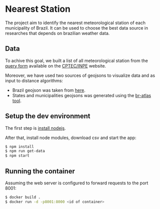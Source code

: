 # Nearest Station
The project aim to identify the nearest meteorological station of each municipality of Brazil. It can be used to choose the best data source in researches that depends on brazilian weather data.

## Data
To achive this goal, we built a list of all meteorological station from the [query form](http://bancodedados.cptec.inpe.br/tabelaestacoes/faces/consultapais.jsp) available on the [CPTEC/INPE](http://bancodedados.cptec.inpe.br/) website.

Moreover, we have used two sources of geojsons to visualize data and as input to distance algorithms:
 * Brazil geojson was taken from [here](http://www.jrossetto.com.br/json/brazil_geo.zip).
 * States and municipalities geojsons was generated using the [br-atlas tool](https://github.com/carolinabigonha/br-atlas).

## Setup the dev environment

The first step is [install nodejs](https://github.com/joyent/node/wiki/Installing-Node.js-via-package-manager).

After that, install node modules, download csv and start the app:

```bash
$ npm install
$ npm run get-data
$ npm start
```
## Running the container
Assuming the web server is configured to forward requests to the port 8001:

```bash
$ docker build .
$ docker run -d -p8001:8000 <id of container>
```
